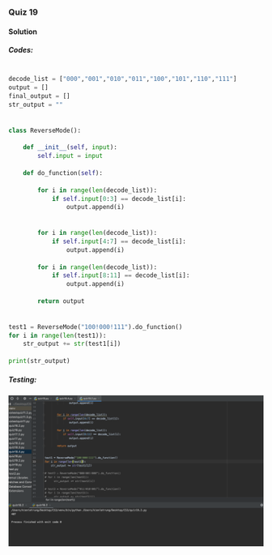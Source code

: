 ### Quiz 19


#### Solution

##### Codes:

```.py

decode_list = ["000","001","010","011","100","101","110","111"]
output = []
final_output = []
str_output = ""


class ReverseMode():

    def __init__(self, input):
        self.input = input

    def do_function(self):

        for i in range(len(decode_list)):
            if self.input[0:3] == decode_list[i]:
                output.append(i)


        for i in range(len(decode_list)):
            if self.input[4:7] == decode_list[i]:
                output.append(i)

        for i in range(len(decode_list)):
            if self.input[8:11] == decode_list[i]:
                output.append(i)

        return output


test1 = ReverseMode("100!000!111").do_function()
for i in range(len(test1)):
    str_output += str(test1[i])
    
print(str_output)

```

##### Testing:

![](https://github.com/BrightChanges/Unit-3/blob/main/Screen%20Shot%200003-03-01%20at%204.02.09%20PM.png)
